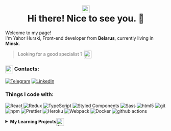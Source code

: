 
### <h1 align="center"><img src="https://emojis.slackmojis.com/emojis/images/1643515207/12254/stockrocket.gif?1643515207" width="24"/><br/> Hi there! Nice to see you. 👋</h1>

<p>Welcome to my page! <br/> I'm Yahor Hurski, Front-end developer from <b>Belarus</b>, currently living in <b>Minsk</b>.</p>

> <p>Looking for a good specialist ? <img align="center" src="https://emojis.slackmojis.com/emojis/images/1643515005/10343/arrow-down.gif?1643515005" alt="Arrow Down" width="24" height="24" /> <p/> 

### <h3> <img width="24" height="24" align="center" src="https://emojis.slackmojis.com/emojis/images/1660415351/60619/handshake.gif?1660415351"/> Contacts: </h3>


[![Telegram](https://img.shields.io/badge/-telegram-4D89D7?style=for-the-badge&logo=telegram&amp;logoColor=FFFFFF)](https://t.me/rzhavoevremya)
[![LinkedIn](https://img.shields.io/badge/-linkedin-4D89D7?style=for-the-badge&logo=linkedin)](https://www.linkedin.com/)

<h3>Things I code with:</h3>
<p>
  <img alt="React" src="https://img.shields.io/badge/-React-45b8d8?style=flat-square&logo=react&logoColor=white" />
  <img alt="Redux" src="https://img.shields.io/badge/-Redux-764ABC?style=flat-square&logo=redux&logoColor=white" />
  <img alt="TypeScript" src="https://img.shields.io/badge/-TypeScript-007ACC?style=flat-square&logo=typescript&logoColor=white" />
  <img alt="Styled Components" src="https://img.shields.io/badge/-Styled_Components-db7092?style=flat-square&logo=styled-components&logoColor=white" />
  <img alt="Sass" src="https://img.shields.io/badge/-Sass-CC6699?style=flat-square&logo=sass&logoColor=white" />
  <img alt="html5" src="https://img.shields.io/badge/-HTML5-E34F26?style=flat-square&logo=html5&logoColor=white" />
  <img alt="git" src="https://img.shields.io/badge/-Git-F05032?style=flat-square&logo=git&logoColor=white" />
  <img alt="npm" src="https://img.shields.io/badge/-NPM-CB3837?style=flat-square&logo=npm&logoColor=white" />
  <img alt="Prettier" src="https://img.shields.io/badge/-Prettier-F7B93E?style=flat-square&logo=prettier&logoColor=white" />
  <img alt="Heroku" src="https://img.shields.io/badge/-Heroku-430098?style=flat-square&logo=heroku&logoColor=white" />
  <img alt="Webpack" src="https://img.shields.io/badge/-Webpack-8DD6F9?style=flat-square&logo=webpack&logoColor=white" /> 
  <img alt="Docker" src="https://img.shields.io/badge/-Docker-46a2f1?style=flat-square&logo=docker&logoColor=white" />
  <img alt="github actions" src="https://img.shields.io/badge/-Github_Actions-2088FF?style=flat-square&logo=github-actions&logoColor=white" />
</p>

<!-- start work project section -->
<details>
<summary><b>My Learning Projects<picture><img align="center" alt="Arrow" src="https://emojis.slackmojis.com/emojis/images/1643515005/10345/arrow-right.gif?1643515005" width="24"/></picture></b></summary>
<table>
  <thead>
    <tr>
      <th>Projects</th>
      <th>Skills used</th>
      <th>Description</th>
    </tr>
  </thead>
  <tbody>
    <tr>
      <td><a href='https://github.com/hrsk/samurai-way'>Social Network</a></td>
      <td>Typescript, React, Redux, Redux-thunk, Redux-Form, Formik, Axios, Jest</td>
      <td>This is my first project that started my programming training.</td>
    </tr>
    <tr>
      <td><a href='https://hrsk.github.io/counter/'>Counter</a></td>
      <td>Typescript, React, Redux, LocalStorage, Styled-Components</td>
      <td>Is a simple training project that includes simple counter and counter with settings.</td>
    </tr>
    <tr>
      <td><a href="https://github.com/hrsk/todolist-main">Todolist</a></td>
      <td>Typescript, React, Redux, Redux-thunk, Redux Toolkit, Formik, Axios, Jest, Storybook, Material-UI</td>
      <td>write html cod here and the result will display there</td>
    </tr>
    </tbody>
</table>
</details>
<!-- end work project section -->
